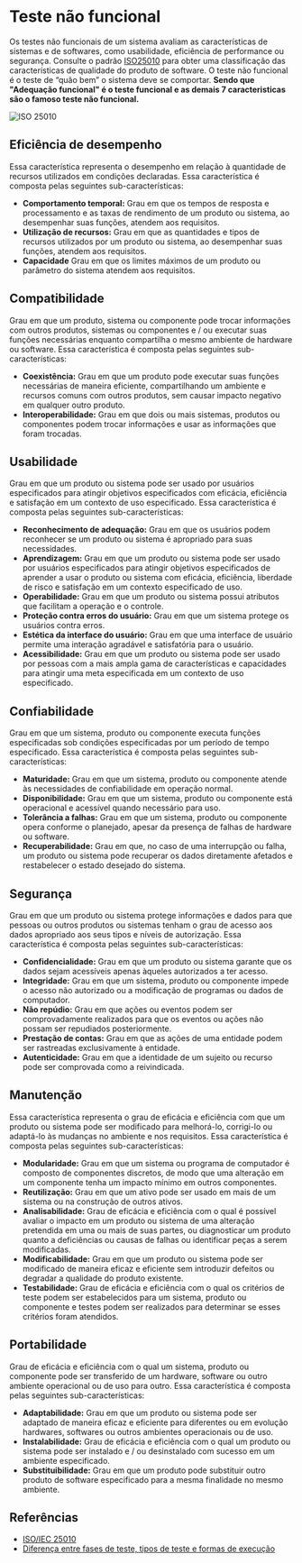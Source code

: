 # Teste não funcional

Os testes não funcionais de um sistema avaliam as características de sistemas e de softwares, como usabilidade, eficiência de performance ou segurança. Consulte o padrão [ISO25010](https://iso25000.com/index.php/en/iso-25000-standards/iso-25010) para obter uma classificação das características de qualidade do produto de software. O teste não funcional é o teste de “quão bem” o sistema deve se comportar. **Sendo que "Adequação funcional" é o teste funcional e as demais 7 caracteristicas são o famoso teste não funcional.**

![ISO 25010](https://iso25000.com/images/figures/en/iso25010.png)

## Eficiência de desempenho

Essa característica representa o desempenho em relação à quantidade de recursos utilizados em condições declaradas. Essa característica é composta pelas seguintes sub-características:

- **Comportamento temporal:** Grau em que os tempos de resposta e processamento e as taxas de rendimento de um produto ou sistema, ao desempenhar suas funções, atendem aos requisitos.
- **Utilização de recursos:** Grau em que as quantidades e tipos de recursos utilizados por um produto ou sistema, ao desempenhar suas funções, atendem aos requisitos.
- **Capacidade** Grau em que os limites máximos de um produto ou parâmetro do sistema atendem aos requisitos.

## Compatibilidade

Grau em que um produto, sistema ou componente pode trocar informações com outros produtos, sistemas ou componentes e / ou executar suas funções necessárias enquanto compartilha o mesmo ambiente de hardware ou software. Essa característica é composta pelas seguintes sub-características:

- **Coexistência:** Grau em que um produto pode executar suas funções necessárias de maneira eficiente, compartilhando um ambiente e recursos comuns com outros produtos, sem causar impacto negativo em qualquer outro produto.
- **Interoperabilidade:** Grau em que dois ou mais sistemas, produtos ou componentes podem trocar informações e usar as informações que foram trocadas.

## Usabilidade

Grau em que um produto ou sistema pode ser usado por usuários especificados para atingir objetivos especificados com eficácia, eficiência e satisfação em um contexto de uso especificado. Essa característica é composta pelas seguintes sub-características:

- **Reconhecimento de adequação:** Grau em que os usuários podem reconhecer se um produto ou sistema é apropriado para suas necessidades.
- **Aprendizagem:** Grau em que um produto ou sistema pode ser usado por usuários especificados para atingir objetivos especificados de aprender a usar o produto ou sistema com eficácia, eficiência, liberdade de risco e satisfação em um contexto especificado de uso.
- **Operabilidade:** Grau em que um produto ou sistema possui atributos que facilitam a operação e o controle.
- **Proteção contra erros do usuário:** Grau em que um sistema protege os usuários contra erros.
- **Estética da interface do usuário:** Grau em que uma interface de usuário permite uma interação agradável e satisfatória para o usuário.
- **Acessibilidade:** Grau em que um produto ou sistema pode ser usado por pessoas com a mais ampla gama de características e capacidades para atingir uma meta especificada em um contexto de uso especificado.

## Confiabilidade

Grau em que um sistema, produto ou componente executa funções especificadas sob condições especificadas por um período de tempo especificado. Essa característica é composta pelas seguintes sub-características:

- **Maturidade:** Grau em que um sistema, produto ou componente atende às necessidades de confiabilidade em operação normal.
- **Disponibilidade:** Grau em que um sistema, produto ou componente está operacional e acessível quando necessário para uso.
- **Tolerância a falhas:** Grau em que um sistema, produto ou componente opera conforme o planejado, apesar da presença de falhas de hardware ou software.
- **Recuperabilidade:** Grau em que, no caso de uma interrupção ou falha, um produto ou sistema pode recuperar os dados diretamente afetados e restabelecer o estado desejado do sistema.

## Segurança

Grau em que um produto ou sistema protege informações e dados para que pessoas ou outros produtos ou sistemas tenham o grau de acesso aos dados apropriado aos seus tipos e níveis de autorização. Essa característica é composta pelas seguintes sub-características:

- **Confidencialidade:** Grau em que um produto ou sistema garante que os dados sejam acessíveis apenas àqueles autorizados a ter acesso.
- **Integridade:** Grau em que um sistema, produto ou componente impede o acesso não autorizado ou a modificação de programas ou dados de computador.
- **Não repúdio:** Grau em que ações ou eventos podem ser comprovadamente realizados para que os eventos ou ações não possam ser repudiados posteriormente.
- **Prestação de contas:** Grau em que as ações de uma entidade podem ser rastreadas exclusivamente à entidade.
- **Autenticidade:** Grau em que a identidade de um sujeito ou recurso pode ser comprovada como a reivindicada.

## Manutenção

Essa característica representa o grau de eficácia e eficiência com que um produto ou sistema pode ser modificado para melhorá-lo, corrigi-lo ou adaptá-lo às mudanças no ambiente e nos requisitos. Essa característica é composta pelas seguintes sub-características:

- **Modularidade:** Grau em que um sistema ou programa de computador é composto de componentes discretos, de modo que uma alteração em um componente tenha um impacto mínimo em outros componentes.
- **Reutilização:** Grau em que um ativo pode ser usado em mais de um sistema ou na construção de outros ativos.
- **Analisabilidade:** Grau de eficácia e eficiência com o qual é possível avaliar o impacto em um produto ou sistema de uma alteração pretendida em uma ou mais de suas partes, ou diagnosticar um produto quanto a deficiências ou causas de falhas ou identificar peças a serem modificadas.
- **Modificabilidade:** Grau em que um produto ou sistema pode ser modificado de maneira eficaz e eficiente sem introduzir defeitos ou degradar a qualidade do produto existente.
- **Testabilidade:** Grau de eficácia e eficiência com o qual os critérios de teste podem ser estabelecidos para um sistema, produto ou componente e testes podem ser realizados para determinar se esses critérios foram atendidos.

## Portabilidade

Grau de eficácia e eficiência com o qual um sistema, produto ou componente pode ser transferido de um hardware, software ou outro ambiente operacional ou de uso para outro. Essa característica é composta pelas seguintes sub-características:

- **Adaptabilidade:** Grau em que um produto ou sistema pode ser adaptado de maneira eficaz e eficiente para diferentes ou em evolução hardwares, softwares ou outros ambientes operacionais ou de uso.
- **Instalabilidade:** Grau de eficácia e eficiência com o qual um produto ou sistema pode ser instalado e / ou desinstalado com sucesso em um ambiente especificado.
- **Substituibilidade:** Grau em que um produto pode substituir outro produto de software especificado para a mesma finalidade no mesmo ambiente.

## Referências

- [ISO/IEC 25010](https://iso25000.com/index.php/en/iso-25000-standards/iso-25010)
- [Diferença entre fases de teste, tipos de teste e formas de execução](https://www.zup.com.br/blog/fases-de-teste-tipos-de-teste)

